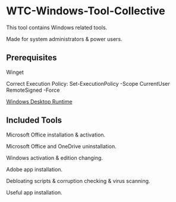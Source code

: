 # WTC-Windows-Tool-Collective
This tool contains Windows related tools.

Made for system administrators & power users.

## Prerequisites
Winget

Correct Execution Policy: Set-ExecutionPolicy -Scope CurrentUser RemoteSigned -Force

[Windows Desktop Runtime](https://dotnet.microsoft.com/en-us/download/dotnet/thank-you/runtime-desktop-6.0.16-windows-x64-installer)

## Included Tools
Microsoft Office installation & activation.

Microsoft Office and OneDrive uninstallation.

Windows activation & edition changing.

Adobe app installation.

Debloating scripts & corruption checking & virus scanning.

Useful app installation.
